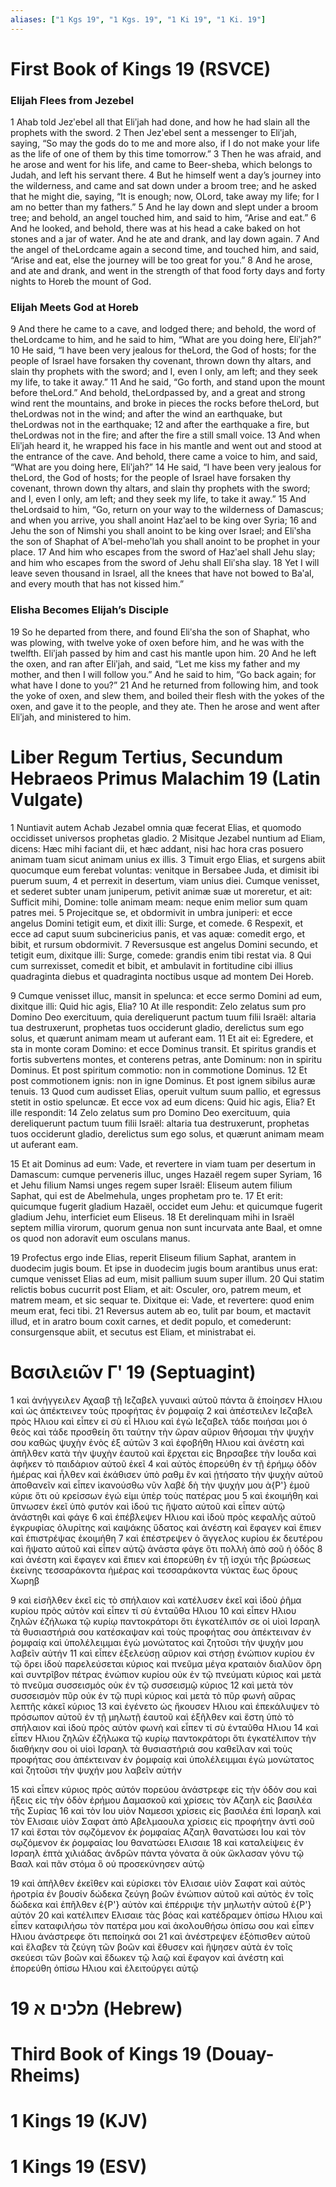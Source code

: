 ```yaml
---
aliases: ["1 Kgs 19", "1 Kgs. 19", "1 Ki 19", "1 Ki. 19"]
---
```



# First Book of Kings 19 (RSVCE)

### Elijah Flees from Jezebel
1 Ahab told Jezʹebel all that Eliʹjah had done, and how he had slain all the prophets with the sword.
2 Then Jezʹebel sent a messenger to Eliʹjah, saying, “So may the gods do to me and more also, if I do not make your life as the life of one of them by this time tomorrow.”
3 Then he was afraid, and he arose and went for his life, and came to Beer-sheba, which belongs to Judah, and left his servant there.
4 But he himself went a day’s journey into the wilderness, and came and sat down under a broom tree; and he asked that he might die, saying, “It is enough; now, OLord, take away my life; for I am no better than my fathers.”
5 And he lay down and slept under a broom tree; and behold, an angel touched him, and said to him, “Arise and eat.”
6 And he looked, and behold, there was at his head a cake baked on hot stones and a jar of water. And he ate and drank, and lay down again.
7 And the angel of theLordcame again a second time, and touched him, and said, “Arise and eat, else the journey will be too great for you.”
8 And he arose, and ate and drank, and went in the strength of that food forty days and forty nights to Horeb the mount of God.
### Elijah Meets God at Horeb
9 And there he came to a cave, and lodged there; and behold, the word of theLordcame to him, and he said to him, “What are you doing here, Eliʹjah?”
10 He said, “I have been very jealous for theLord, the God of hosts; for the people of Israel have forsaken thy covenant, thrown down thy altars, and slain thy prophets with the sword; and I, even I only, am left; and they seek my life, to take it away.”
11 And he said, “Go forth, and stand upon the mount before theLord.” And behold, theLordpassed by, and a great and strong wind rent the mountains, and broke in pieces the rocks before theLord, but theLordwas not in the wind; and after the wind an earthquake, but theLordwas not in the earthquake;
12 and after the earthquake a fire, but theLordwas not in the fire; and after the fire a still small voice.
13 And when Eliʹjah heard it, he wrapped his face in his mantle and went out and stood at the entrance of the cave. And behold, there came a voice to him, and said, “What are you doing here, Eliʹjah?”
14 He said, “I have been very jealous for theLord, the God of hosts; for the people of Israel have forsaken thy covenant, thrown down thy altars, and slain thy prophets with the sword; and I, even I only, am left; and they seek my life, to take it away.”
15 And theLordsaid to him, “Go, return on your way to the wilderness of Damascus; and when you arrive, you shall anoint Hazʹael to be king over Syria;
16 and Jehu the son of Nimshi you shall anoint to be king over Israel; and Eliʹsha the son of Shaphat of Aʹbel-mehoʹlah you shall anoint to be prophet in your place.
17 And him who escapes from the sword of Hazʹael shall Jehu slay; and him who escapes from the sword of Jehu shall Eliʹsha slay.
18 Yet I will leave seven thousand in Israel, all the knees that have not bowed to Baʹal, and every mouth that has not kissed him.”
### Elisha Becomes Elijah’s Disciple
19 So he departed from there, and found Eliʹsha the son of Shaphat, who was plowing, with twelve yoke of oxen before him, and he was with the twelfth. Eliʹjah passed by him and cast his mantle upon him.
20 And he left the oxen, and ran after Eliʹjah, and said, “Let me kiss my father and my mother, and then I will follow you.” And he said to him, “Go back again; for what have I done to you?”
21 And he returned from following him, and took the yoke of oxen, and slew them, and boiled their flesh with the yokes of the oxen, and gave it to the people, and they ate. Then he arose and went after Eliʹjah, and ministered to him.


# Liber Regum Tertius, Secundum Hebraeos Primus Malachim 19 (Latin Vulgate)

1 Nuntiavit autem Achab Jezabel omnia quæ fecerat Elias, et quomodo occidisset universos prophetas gladio.
2 Misitque Jezabel nuntium ad Eliam, dicens: Hæc mihi faciant dii, et hæc addant, nisi hac hora cras posuero animam tuam sicut animam unius ex illis.
3 Timuit ergo Elias, et surgens abiit quocumque eum ferebat voluntas: venitque in Bersabee Juda, et dimisit ibi puerum suum,
4 et perrexit in desertum, viam unius diei. Cumque venisset, et sederet subter unam juniperum, petivit animæ suæ ut moreretur, et ait: Sufficit mihi, Domine: tolle animam meam: neque enim melior sum quam patres mei.
5 Projecitque se, et obdormivit in umbra juniperi: et ecce angelus Domini tetigit eum, et dixit illi: Surge, et comede.
6 Respexit, et ecce ad caput suum subcinericius panis, et vas aquæ: comedit ergo, et bibit, et rursum obdormivit.
7 Reversusque est angelus Domini secundo, et tetigit eum, dixitque illi: Surge, comede: grandis enim tibi restat via.
8 Qui cum surrexisset, comedit et bibit, et ambulavit in fortitudine cibi illius quadraginta diebus et quadraginta noctibus usque ad montem Dei Horeb.

9 Cumque venisset illuc, mansit in spelunca: et ecce sermo Domini ad eum, dixitque illi: Quid hic agis, Elia?
10 At ille respondit: Zelo zelatus sum pro Domino Deo exercituum, quia dereliquerunt pactum tuum filii Israël: altaria tua destruxerunt, prophetas tuos occiderunt gladio, derelictus sum ego solus, et quærunt animam meam ut auferant eam.
11 Et ait ei: Egredere, et sta in monte coram Domino: et ecce Dominus transit. Et spiritus grandis et fortis subvertens montes, et conterens petras, ante Dominum: non in spiritu Dominus. Et post spiritum commotio: non in commotione Dominus.
12 Et post commotionem ignis: non in igne Dominus. Et post ignem sibilus auræ tenuis.
13 Quod cum audisset Elias, operuit vultum suum pallio, et egressus stetit in ostio speluncæ. Et ecce vox ad eum dicens: Quid hic agis, Elia? Et ille respondit:
14 Zelo zelatus sum pro Domino Deo exercituum, quia dereliquerunt pactum tuum filii Israël: altaria tua destruxerunt, prophetas tuos occiderunt gladio, derelictus sum ego solus, et quærunt animam meam ut auferant eam.

15 Et ait Dominus ad eum: Vade, et revertere in viam tuam per desertum in Damascum: cumque perveneris illuc, unges Hazaël regem super Syriam,
16 et Jehu filium Namsi unges regem super Israël: Eliseum autem filium Saphat, qui est de Abelmehula, unges prophetam pro te.
17 Et erit: quicumque fugerit gladium Hazaël, occidet eum Jehu: et quicumque fugerit gladium Jehu, interficiet eum Eliseus.
18 Et derelinquam mihi in Israël septem millia virorum, quorum genua non sunt incurvata ante Baal, et omne os quod non adoravit eum osculans manus.

19 Profectus ergo inde Elias, reperit Eliseum filium Saphat, arantem in duodecim jugis boum. Et ipse in duodecim jugis boum arantibus unus erat: cumque venisset Elias ad eum, misit pallium suum super illum.
20 Qui statim relictis bobus cucurrit post Eliam, et ait: Osculer, oro, patrem meum, et matrem meam, et sic sequar te. Dixitque ei: Vade, et revertere: quod enim meum erat, feci tibi.
21 Reversus autem ab eo, tulit par boum, et mactavit illud, et in aratro boum coxit carnes, et dedit populo, et comederunt: consurgensque abiit, et secutus est Eliam, et ministrabat ei.


# Βασιλειῶν Γʹ 19 (Septuagint)

1 καὶ ἀνήγγειλεν Αχααβ τῇ Ιεζαβελ γυναικὶ αὐτοῦ πάντα ἃ ἐποίησεν Ηλιου καὶ ὡς ἀπέκτεινεν τοὺς προφήτας ἐν ῥομφαίᾳ
2 καὶ ἀπέστειλεν Ιεζαβελ πρὸς Ηλιου καὶ εἶπεν εἰ σὺ εἶ Ηλιου καὶ ἐγὼ Ιεζαβελ τάδε ποιήσαι μοι ὁ θεὸς καὶ τάδε προσθείη ὅτι ταύτην τὴν ὥραν αὔριον θήσομαι τὴν ψυχήν σου καθὼς ψυχὴν ἑνὸς ἐξ αὐτῶν
3 καὶ ἐφοβήθη Ηλιου καὶ ἀνέστη καὶ ἀπῆλθεν κατὰ τὴν ψυχὴν ἑαυτοῦ καὶ ἔρχεται εἰς Βηρσαβεε τὴν Ιουδα καὶ ἀφῆκεν τὸ παιδάριον αὐτοῦ ἐκεῖ
4 καὶ αὐτὸς ἐπορεύθη ἐν τῇ ἐρήμῳ ὁδὸν ἡμέρας καὶ ἦλθεν καὶ ἐκάθισεν ὑπὸ ραθμ ἓν καὶ ᾐτήσατο τὴν ψυχὴν αὐτοῦ ἀποθανεῖν καὶ εἶπεν ἱκανούσθω νῦν λαβὲ δὴ τὴν ψυχήν μου ἀ{P'} ἐμοῦ κύριε ὅτι οὐ κρείσσων ἐγώ εἰμι ὑπὲρ τοὺς πατέρας μου
5 καὶ ἐκοιμήθη καὶ ὕπνωσεν ἐκεῖ ὑπὸ φυτόν καὶ ἰδού τις ἥψατο αὐτοῦ καὶ εἶπεν αὐτῷ ἀνάστηθι καὶ φάγε
6 καὶ ἐπέβλεψεν Ηλιου καὶ ἰδοὺ πρὸς κεφαλῆς αὐτοῦ ἐγκρυφίας ὀλυρίτης καὶ καψάκης ὕδατος καὶ ἀνέστη καὶ ἔφαγεν καὶ ἔπιεν καὶ ἐπιστρέψας ἐκοιμήθη
7 καὶ ἐπέστρεψεν ὁ ἄγγελος κυρίου ἐκ δευτέρου καὶ ἥψατο αὐτοῦ καὶ εἶπεν αὐτῷ ἀνάστα φάγε ὅτι πολλὴ ἀπὸ σοῦ ἡ ὁδός
8 καὶ ἀνέστη καὶ ἔφαγεν καὶ ἔπιεν καὶ ἐπορεύθη ἐν τῇ ἰσχύι τῆς βρώσεως ἐκείνης τεσσαράκοντα ἡμέρας καὶ τεσσαράκοντα νύκτας ἕως ὄρους Χωρηβ

9 καὶ εἰσῆλθεν ἐκεῖ εἰς τὸ σπήλαιον καὶ κατέλυσεν ἐκεῖ καὶ ἰδοὺ ῥῆμα κυρίου πρὸς αὐτὸν καὶ εἶπεν τί σὺ ἐνταῦθα Ηλιου
10 καὶ εἶπεν Ηλιου ζηλῶν ἐζήλωκα τῷ κυρίῳ παντοκράτορι ὅτι ἐγκατέλιπόν σε οἱ υἱοὶ Ισραηλ τὰ θυσιαστήριά σου κατέσκαψαν καὶ τοὺς προφήτας σου ἀπέκτειναν ἐν ῥομφαίᾳ καὶ ὑπολέλειμμαι ἐγὼ μονώτατος καὶ ζητοῦσι τὴν ψυχήν μου λαβεῖν αὐτήν
11 καὶ εἶπεν ἐξελεύσῃ αὔριον καὶ στήσῃ ἐνώπιον κυρίου ἐν τῷ ὄρει ἰδοὺ παρελεύσεται κύριος καὶ πνεῦμα μέγα κραταιὸν διαλῦον ὄρη καὶ συντρῖβον πέτρας ἐνώπιον κυρίου οὐκ ἐν τῷ πνεύματι κύριος καὶ μετὰ τὸ πνεῦμα συσσεισμός οὐκ ἐν τῷ συσσεισμῷ κύριος
12 καὶ μετὰ τὸν συσσεισμὸν πῦρ οὐκ ἐν τῷ πυρὶ κύριος καὶ μετὰ τὸ πῦρ φωνὴ αὔρας λεπτῆς κἀκεῖ κύριος
13 καὶ ἐγένετο ὡς ἤκουσεν Ηλιου καὶ ἐπεκάλυψεν τὸ πρόσωπον αὐτοῦ ἐν τῇ μηλωτῇ ἑαυτοῦ καὶ ἐξῆλθεν καὶ ἔστη ὑπὸ τὸ σπήλαιον καὶ ἰδοὺ πρὸς αὐτὸν φωνὴ καὶ εἶπεν τί σὺ ἐνταῦθα Ηλιου
14 καὶ εἶπεν Ηλιου ζηλῶν ἐζήλωκα τῷ κυρίῳ παντοκράτορι ὅτι ἐγκατέλιπον τὴν διαθήκην σου οἱ υἱοὶ Ισραηλ τὰ θυσιαστήριά σου καθεῖλαν καὶ τοὺς προφήτας σου ἀπέκτειναν ἐν ῥομφαίᾳ καὶ ὑπολέλειμμαι ἐγὼ μονώτατος καὶ ζητοῦσι τὴν ψυχήν μου λαβεῖν αὐτήν

15 καὶ εἶπεν κύριος πρὸς αὐτόν πορεύου ἀνάστρεφε εἰς τὴν ὁδόν σου καὶ ἥξεις εἰς τὴν ὁδὸν ἐρήμου Δαμασκοῦ καὶ χρίσεις τὸν Αζαηλ εἰς βασιλέα τῆς Συρίας
16 καὶ τὸν Ιου υἱὸν Ναμεσσι χρίσεις εἰς βασιλέα ἐπὶ Ισραηλ καὶ τὸν Ελισαιε υἱὸν Σαφατ ἀπὸ Αβελμαουλα χρίσεις εἰς προφήτην ἀντὶ σοῦ
17 καὶ ἔσται τὸν σῳζόμενον ἐκ ῥομφαίας Αζαηλ θανατώσει Ιου καὶ τὸν σῳζόμενον ἐκ ῥομφαίας Ιου θανατώσει Ελισαιε
18 καὶ καταλείψεις ἐν Ισραηλ ἑπτὰ χιλιάδας ἀνδρῶν πάντα γόνατα ἃ οὐκ ὤκλασαν γόνυ τῷ Βααλ καὶ πᾶν στόμα ὃ οὐ προσεκύνησεν αὐτῷ

19 καὶ ἀπῆλθεν ἐκεῖθεν καὶ εὑρίσκει τὸν Ελισαιε υἱὸν Σαφατ καὶ αὐτὸς ἠροτρία ἐν βουσίν δώδεκα ζεύγη βοῶν ἐνώπιον αὐτοῦ καὶ αὐτὸς ἐν τοῖς δώδεκα καὶ ἐπῆλθεν ἐ{P'} αὐτὸν καὶ ἐπέρριψε τὴν μηλωτὴν αὐτοῦ ἐ{P'} αὐτόν
20 καὶ κατέλιπεν Ελισαιε τὰς βόας καὶ κατέδραμεν ὀπίσω Ηλιου καὶ εἶπεν καταφιλήσω τὸν πατέρα μου καὶ ἀκολουθήσω ὀπίσω σου καὶ εἶπεν Ηλιου ἀνάστρεφε ὅτι πεποίηκά σοι
21 καὶ ἀνέστρεψεν ἐξόπισθεν αὐτοῦ καὶ ἔλαβεν τὰ ζεύγη τῶν βοῶν καὶ ἔθυσεν καὶ ἥψησεν αὐτὰ ἐν τοῖς σκεύεσι τῶν βοῶν καὶ ἔδωκεν τῷ λαῷ καὶ ἔφαγον καὶ ἀνέστη καὶ ἐπορεύθη ὀπίσω Ηλιου καὶ ἐλειτούργει αὐτῷ


# 19 מלכים א (Hebrew)


# Third Book of Kings 19 (Douay-Rheims)


# 1 Kings 19 (KJV)


# 1 Kings 19 (ESV)

